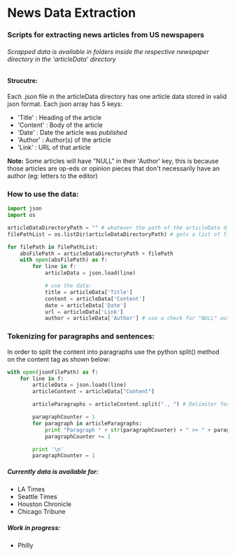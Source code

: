 # News Data Extraction
### Scripts for extracting news articles from US newspapers

###### Scrapped data is available in folders inside the respective newspaper directory in the 'articleData' directory

#### Strucutre:
Each .json file in the articleData directory has one article data stored in valid json format. Each json array has 5 keys: 
- 'Title'   : Heading of the article
- 'Content' : Body of the article
- 'Date'    : Date the article was _published_
- 'Author'  : Author(s) of the article
- 'Link'    : URL of that article

<b>Note:</b> Some articles will have "NULL" in their 'Author' key, this is because those articles are op-eds or opinion pieces that 
don't necessarily have an author (eg: letters to the editor)

### How to use the data:
```python
import json
import os

articleDataDirectoryPath = "" # whatever the path of the articleData directory is
filePathList = os.listDir(articleDataDirectoryPath) # gets a list of filePaths

for filePath in filePathList:
	absFilePath = articleDataDirectoryPath + filePath
	with open(absFilePath) as f:
		for line in f:
			articleData = json.load(line) 

			# use the data:
			title = articleData['Title']
			content = articleData['Content']
			date = articleData['Date']
			url = articleData['Link']
			author = articleData['Author'] # use a check for "NULL" author if you wish
```

### Tokenizing for paragraphs and sentences:
In order to split the content into paragraphs use the python split() method on the content tag as shown below:
```python
with open(jsonFilePath) as f:
	for line in f:
		articleData = json.loads(line)
		articleContent = articleData["Content"]

		articleParagraphs = articleContent.split("., ") # Delimiter for the new paragraph

		paragraphCounter = 1
		for paragraph in articleParagraphs:
			print "Paragraph " + str(paragraphCounter) + " >> " + paragraph
			paragraphCounter += 1

		print '\n'
		paragraphCounter = 1
```

##### Currently data is available for:
- LA Times
- Seattle Times
- Houston Chronicle
- Chicago Tribune

##### Work in progress:
- Philly
